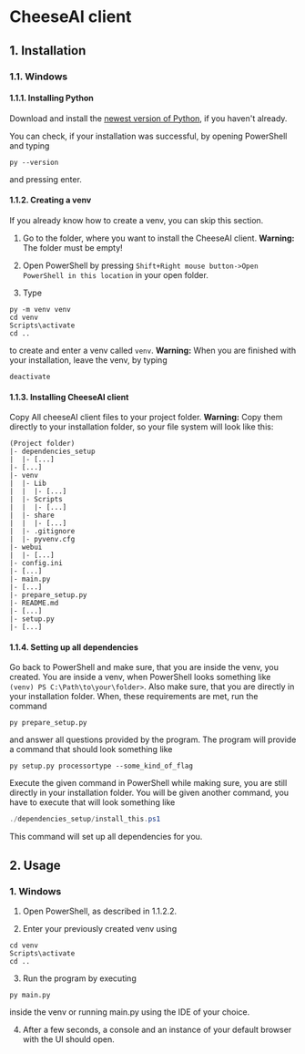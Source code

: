 # CheeseAI client

## 1. Installation

### 1.1. Windows

#### 1.1.1. Installing Python

Download and install the [newest version of Python](https://www.python.org/downloads/windows/), if you haven't already.

You can check, if your installation was successful, by opening PowerShell and typing
```commandline
py --version
```
and pressing enter.

#### 1.1.2. Creating a venv

If you already know how to create a venv, you can skip this section.

1. Go to the folder, where you want to install the CheeseAI client. **Warning:** The folder must be empty!

2. Open PowerShell by pressing ```Shift+Right mouse button->Open PowerShell in this location``` in your open folder.

3. Type
```commandline
py -m venv venv
cd venv
Scripts\activate
cd ..
```
to create and enter a venv called ```venv```. **Warning:** When you are finished with your installation, leave the venv, by typing
```commandline
deactivate
```

#### 1.1.3. Installing CheeseAI client

Copy All cheeseAI client files to your project folder. **Warning:** Copy them directly to your installation folder, so your file system will look like this:
```
(Project folder)
|- dependencies_setup
|  |- [...]
|- [...]
|- venv
|  |- Lib
|  |  |- [...]
|  |- Scripts
|  |  |- [...]
|  |- share
|  |  |- [...]
|  |- .gitignore
|  |- pyvenv.cfg
|- webui
|  |- [...]
|- config.ini
|- [...]
|- main.py
|- [...]
|- prepare_setup.py
|- README.md
|- [...]
|- setup.py
|- [...]
```

#### 1.1.4. Setting up all dependencies

Go back to PowerShell and make sure, that you are inside the venv, you created.
You are inside a venv, when PowerShell looks something like ```(venv) PS C:\Path\to\your\folder>```.
Also make sure, that you are directly in your installation folder.
When, these requirements are met, run the command
```commandline
py prepare_setup.py
```
and answer all questions provided by the program. The program will provide a command that should look something like
```commandline
py setup.py processortype --some_kind_of_flag
```
Execute the given command in PowerShell while making sure, you are still directly in your installation folder.
You will be given another command, you have to execute that will look something like
```powershell
./dependencies_setup/install_this.ps1
```
This command will set up all dependencies for you.

## 2. Usage

### 1. Windows

1. Open PowerShell, as described in 1.1.2.2.

2. Enter your previously created venv using
```commandline
cd venv
Scripts\activate
cd ..
```

3. Run the program by executing
```commandline
py main.py
```
inside the venv or running main.py using the IDE of your choice.

4. After a few seconds, a console and an instance of your default browser with the UI should open.
